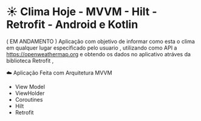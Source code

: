 # :sunny: Clima Hoje - MVVM - Hilt - Retrofit - Android e Kotlin 
( EM ANDAMENTO ) Aplicação com objetivo de informar como esta o clima em qualquer lugar especificado pelo usuario , 
utilizando como API a https://openweathermap.org e obtendo os dados no aplicativo atráves da biblioteca Retrofit , 

:cloud: Aplicação Feita com Arquitetura MVVM

- View Model
- ViewHolder
- Coroutines
- Hilt
- Retrofit 


